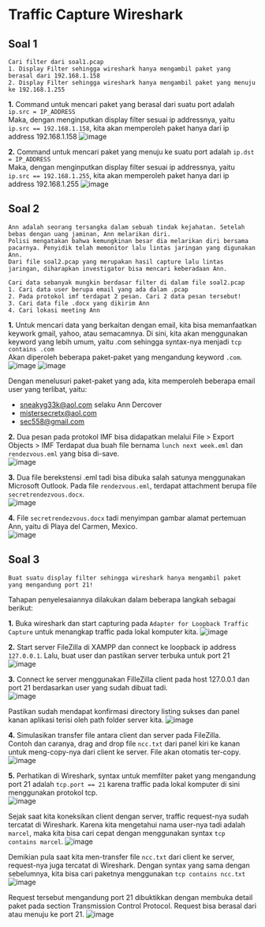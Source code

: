 # Traffic Capture Wireshark

## Soal 1
```
Cari filter dari soal1.pcap
1. Display Filter sehingga wireshark hanya mengambil paket yang berasal dari 192.168.1.158
2. Display Filter sehingga wireshark hanya mengambil paket yang menuju ke 192.168.1.255
```
**1.** Command untuk mencari paket yang berasal dari suatu port adalah `ip.src = IP_ADDRESS`  
Maka, dengan menginputkan display filter sesuai ip addressnya, yaitu `ip.src == 192.168.1.158`, kita akan memperoleh paket hanya dari ip address 192.168.1.158
![image](https://user-images.githubusercontent.com/78243059/158618024-28506881-5aa2-4c23-92b8-929023ec57fe.png)

**2.** Command untuk mencari paket yang menuju ke suatu port adalah `ip.dst = IP_ADDRESS`  
Maka, dengan menginputkan display filter sesuai ip addressnya, yaitu `ip.src == 192.168.1.255`, kita akan memperoleh paket hanya dari ip address 192.168.1.255
![image](https://user-images.githubusercontent.com/78243059/158618447-409ca21c-37ea-46af-b6ac-826b9bc69a67.png)

## Soal 2
```
Ann adalah seorang tersangka dalam sebuah tindak kejahatan. Setelah bebas dengan uang jaminan, Ann melarikan diri. 
Polisi mengatakan bahwa kemungkinan besar dia melarikan diri bersama pacarnya. Penyidik telah memonitor lalu lintas jaringan yang digunakan Ann. 
Dari file soal2.pcap yang merupakan hasil capture lalu lintas jaringan, diharapkan investigator bisa mencari keberadaan Ann.

Cari data sebanyak mungkin berdasar filter di dalam file soal2.pcap
1. Cari data user berupa email yang ada dalam .pcap
2. Pada protokol imf terdapat 2 pesan. Cari 2 data pesan tersebut!
3. Cari data file .docx yang dikirim Ann
4. Cari lokasi meeting Ann
```
**1.** Untuk mencari data yang berkaitan dengan email, kita bisa memanfaatkan keywork gmail, yahoo, atau semacamnya. Di sini, kita akan menggunakan keyword yang lebih umum, yaitu .com sehingga syntax-nya menjadi `tcp contains .com`  
Akan diperoleh beberapa paket-paket yang mengandung keyword `.com`.  
![image](https://user-images.githubusercontent.com/78243059/158636448-33c960cb-032f-4081-938b-9249810ba732.png)
![image](https://user-images.githubusercontent.com/78243059/158636344-35c4fb2f-8ade-460e-aba3-572c863ae57b.png)

Dengan menelusuri paket-paket yang ada, kita memperoleh beberapa email user yang terlibat, yaitu:
- sneakyg33k@aol.com selaku Ann Dercover
- mistersecretx@aol.com
- sec558@gmail.com

**2.** Dua pesan pada protokol IMF bisa didapatkan melalui File > Export Objects > IMF
Terdapat dua buah file bernama `lunch next week.eml` dan `rendezvous.eml` yang bisa di-save.  
![image](https://user-images.githubusercontent.com/78243059/158637384-439b561a-cdbe-43b5-9557-7934dfae71ff.png)

**3.** Dua file berekstensi .eml tadi bisa dibuka salah satunya menggunakan Microsoft Outlook. Pada file `rendezvous.eml`, terdapat attachment berupa file `secretrendezvous.docx`.  
![image](https://user-images.githubusercontent.com/78243059/158637916-0d3f7edb-1683-4902-bbee-1e3863924ed2.png)

**4.** File `secretrendezvous.docx` tadi menyimpan gambar alamat pertemuan Ann, yaitu di Playa del Carmen, Mexico.  
![image](https://user-images.githubusercontent.com/78243059/158638211-6016190f-e915-4814-9cf4-85ec909b524a.png)

## Soal 3
```
Buat suatu display filter sehingga wireshark hanya mengambil paket yang mengandung port 21!
```
Tahapan penyelesaiannya dilakukan dalam beberapa langkah sebagai berikut:

**1.** Buka wireshark dan start capturing pada `Adapter for Loopback Traffic Capture` untuk menangkap traffic pada lokal komputer kita.
![image](https://user-images.githubusercontent.com/78243059/158621582-5af468f4-2c68-4be4-91e8-0fd6a6ee38f9.png)

**2.** Start server FileZilla di XAMPP dan connect ke loopback ip address `127.0.0.1`. Lalu, buat user dan pastikan server terbuka untuk port 21
![image](https://user-images.githubusercontent.com/78243059/158621865-79674fcc-10b4-4581-b540-358d4a7fb948.png)

**3.** Connect ke server menggunakan FilleZilla client pada host 127.0.0.1 dan port 21 berdasarkan user yang sudah dibuat tadi.  
![image](https://user-images.githubusercontent.com/78243059/158623267-f5f2026f-b41c-4238-b5a7-6fc83b732d9b.png)

Pastikan sudah mendapat konfirmasi directory listing sukses dan panel kanan aplikasi terisi oleh path folder server kita.
![image](https://user-images.githubusercontent.com/78243059/158624168-ec5f39d4-f530-4fff-a70d-f7a02e2ae2f2.png)

**4.** Simulasikan transfer file antara client dan server pada FileZilla.  
Contoh dan caranya, drag and drop file `ncc.txt` dari panel kiri ke kanan untuk meng-copy-nya dari client ke server. File akan otomatis ter-copy.
![image](https://user-images.githubusercontent.com/78243059/158624767-99a637f7-cfd1-4d79-af97-c8a76e850e41.png)

**5.** Perhatikan di Wireshark, syntax untuk memfilter paket yang mengandung port 21 adalah `tcp.port == 21` karena traffic pada lokal komputer di sini menggunakan protokol tcp.  
![image](https://user-images.githubusercontent.com/78243059/158626273-ad29eb2c-f9f5-41cf-a822-d88d33994176.png)

Sejak saat kita koneksikan client dengan server, traffic request-nya sudah tercatat di Wireshark. Karena kita mengetahui nama user-nya tadi adalah `marcel`, maka kita bisa cari cepat dengan menggunakan syntax `tcp contains marcel`.
![image](https://user-images.githubusercontent.com/78243059/158626981-25feaf95-0100-48fb-bf4d-6e4a014d7ec0.png)

Demikian pula saat kita men-transfer file `ncc.txt` dari client ke server, request-nya juga tercatat di Wireshark. Dengan syntax yang sama dengan sebelumnya, kita bisa cari paketnya menggunakan `tcp contains ncc.txt`
![image](https://user-images.githubusercontent.com/78243059/158627475-63325a67-3587-47d2-b921-dfe26fbd8c80.png)

Request tersebut mengandung port 21 dibuktikkan dengan membuka detail paket pada section Transmission Control Protocol. Request bisa berasal dari atau menuju ke port 21.
![image](https://user-images.githubusercontent.com/78243059/158628538-67db7857-bfd5-4d93-8595-ab6f8ca2b6a2.png)
